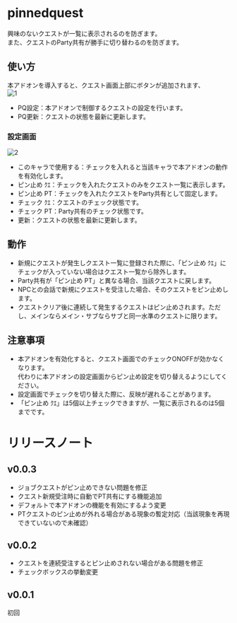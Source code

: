 # pinnedquest
興味のないクエストが一覧に表示されるのを防ぎます。  
また、クエストのParty共有が勝手に切り替わるのを防ぎます。
## 使い方
本アドオンを導入すると、クエスト画面上部にボタンが追加されます、  
![1](https://user-images.githubusercontent.com/50558182/58417832-05735a00-80c1-11e9-9223-611cb0d52d71.jpg)
* PQ設定：本アドオンで制御するクエストの設定を行います。
* PQ更新：クエストの状態を最新に更新します。

### 設定画面
![2](https://user-images.githubusercontent.com/50558182/58417837-086e4a80-80c1-11e9-9f2c-1fbefe66958b.jpg)

* このキャラで使用する：チェックを入れると当該キャラで本アドオンの動作を有効化します。
* ピン止め ｸｴ：チェックを入れたクエストのみをクエスト一覧に表示します。
* ピン止め PT：チェックを入れたクエストをParty共有として固定します。
* チェック ｸｴ：クエストのチェック状態です。
* チェック PT：Party共有のチェック状態です。
* 更新：クエストの状態を最新に更新します。

## 動作
* 新規にクエストが発生しクエスト一覧に登録された際に、「ピン止め ｸｴ」にチェックが入っていない場合はクエスト一覧から除外します。
* Party共有が「ピン止め PT」と異なる場合、当該クエストに戻します。
* NPCとの会話で新規にクエストを受注した場合、そのクエストをピン止めします。
* クエストクリア後に連続して発生するクエストはピン止めされます。ただし、メインならメイン・サブならサブと同一水準のクエストに限ります。

## 注意事項
* 本アドオンを有効化すると、クエスト画面でのチェックONOFFが効かなくなります。  
代わりに本アドオンの設定画面からピン止め設定を切り替えるようにしてください。
* 設定画面でチェックを切り替えた際に、反映が遅れることがあります。
* 「ピン止め ｸｴ」は5個以上チェックできますが、一覧に表示されるのは5個までです。

# リリースノート
## v0.0.3
* ジョブクエストがピン止めできない問題を修正  
* クエスト新規受注時に自動でPT共有にする機能追加  
* デフォルトで本アドオンの機能を有効にするよう変更
* PTクエストのピン止めが外れる場合がある現象の暫定対応（当該現象を再現できていないので未確認）
## v0.0.2
* クエストを連続受注するとピン止めされない場合がある問題を修正  
* チェックボックスの挙動変更

## v0.0.1
初回
